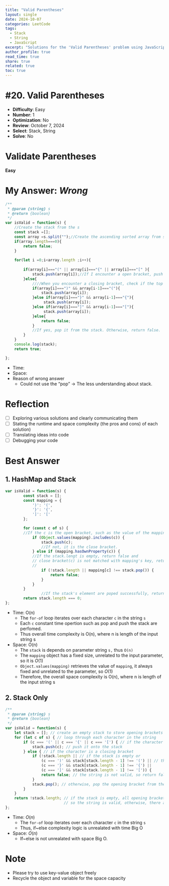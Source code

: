 ```yaml
---
title: "Valid Parentheses"
layout: single
date: 2024-10-07
categories: LeetCode
tags: 
  - Stack
  - String
  - JavaScript
excerpt: "Solutions for the 'Valid Parentheses' problem using JavaScript and stacks."
author_profile: true
read_time: true
share: true
related: true
toc: true
---
```

# #20. Valid Parentheses

- **Difficulty**: Easy  
- **Number**: 1  
- **Optimization**: No  
- **Review**: October 7, 2024  
- **Select**: Stack, String  
- **Solve**: No  

# Validate Parentheses

**Easy**

# My Answer: *Wrong*

```jsx
/**
 * @param {string} s
 * @return {boolean}
 */
var isValid = function(s) {
    //Create the stack from the s
    const stack =[];
    const array =s.split("");//Create the ascending sorted array from s 
    if(array.length===0){
        return false;
    }
    
    for(let i =0;i<array.length ;i++){
        
        if(array[i]==="(" || array[i]==="{" || array[i]==="[" ){
            stack.push(array[i]);//If I encounter a open bracket, push the stack
        }else{
            ////When you encounter a closing bracket, check if the top of the stack was the opening for it.
            if(array[i]===")" && array[i-1]==="("){
                stack.push(array[i]);
            }else if(array[i]==="}" && array[i-1]==="{"){
                 stack.push(array[i]);
            }else if(array[i]==="]" && array[i-1]==="["){
                 stack.push(array[i]);
            }else{
                return false;
            }
            //If yes, pop it from the stack. Otherwise, return false.
        }
    }
    console.log(stack);
    return true;

};
```

- Time:
- Space:
- Reason of wrong answer
    - Could not use the “pop” → The less understanding about stack.
    

# Reflection

- [ ]  Exploring various solutions and clearly communicating them
- [ ]  Stating the runtime and space complexity (the pros and cons) of each solution)
- [ ]  Translating ideas into code
- [ ]  Debugging your code

# Best Answer

## 1. HashMap and Stack

```jsx
var isValid = function(s) {
        const stack = [];
        const mapping = {
            ')': '(',
            '}': '{',
            ']': '['
        };

        for (const c of s) {
        //If the c is the open bracket, such as the value of the mapping, push to the stack
            if (Object.values(mapping).includes(c)) {
                stack.push(c);
                //If not, it is the close bracket.
            } else if (mapping.hasOwnProperty(c)) {
            //If the stack.lengt is empty, return false and
            // close bracket(c) is not matched with mapping's key, return ffalse
            //
                if (!stack.length || mapping[c] !== stack.pop()) {
                    return false;
                }
            }
        }
				//If the stack's element are poped successfully, return true
        return stack.length === 0;    
};
```

- Time: O(n)
    - The `for-of` loop iterates over each character `c` in the string `s`
    - Each `c` constant time opertion such as pop and push the stack are perfomed.
    - Thus overall time complexity is O(n), where n is length of the input string s
- Space: O(n)
    - The `stack` is depends on parameter string `s,` thus `O(n)`
    - The `mapping` object has a fixed size, unrelated to the input parameter, so it is $O(1)$
    - `Object.values(mapping)` retrieves the value of `mapping`, it always fixed and unrelated to the parameter, so $O(1)$
    - Therefore, the overall space complexity is O(n), where n is length of the input string s

## 2. Stack Only

```jsx
/**
 * @param {string} s
 * @return {boolean}
 */
var isValid = function(s) {
    let stack = []; // create an empty stack to store opening brackets
    for (let c of s) { // loop through each character in the string
        if (c === '(' || c === '{' || c === '[') { // if the character is an opening bracket
            stack.push(c); // push it onto the stack
        } else { // if the character is a closing bracket
            if (!stack.length || // if the stack is empty or 
                (c === ')' && stack[stack.length - 1] !== '(') || // the closing bracket doesn't match the corresponding opening bracket at the top of the stack
                (c === '}' && stack[stack.length - 1] !== '{') ||
                (c === ']' && stack[stack.length - 1] !== '[')) {
                return false; // the string is not valid, so return false
            }
            stack.pop(); // otherwise, pop the opening bracket from the stack
        }
    }
    return !stack.length; // if the stack is empty, all opening brackets have been matched with their corresponding closing brackets,
                          // so the string is valid, otherwise, there are unmatched opening brackets, so return false
};
```

- Time: $O(n)$
    - The `for-of` loop iterates over each character `c` in the string `s`
    - Thus, if~else complexity logic is unrealated with time Big O
- Space: $O(n)$
    - If~else is not unrealated with space Big O.

# Note

- Please try to use key-value object freely
- Recycle the object and variable for the space capacity

